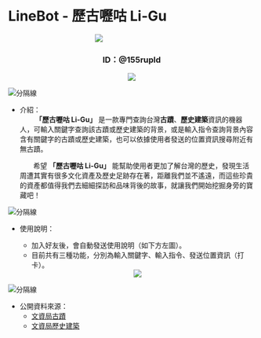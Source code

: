 # LineBot - 歷古嚦咕 Li-Gu

<div style="width:150px;margin:auto">
<img src="https://i.imgur.com/4bn3T9U.png">
</div>

<h3 align=center> ID：@155rupld </h3>

<div align=center>
<img src="https://i.imgur.com/ZXcBSH6.png">
</div>

![分隔線](https://i.imgur.com/tqmMwEG.png)

- 介紹：
  <br>
  &nbsp; &nbsp; &nbsp; &nbsp; **「歷古嚦咕 Li-Gu」** 是一款專門查詢台灣**古蹟**、**歷史建築**資訊的機器人，可輸入關鍵字查詢該古蹟或歷史建築的背景，或是輸入指令查詢背景內容含有關鍵字的古蹟或歷史建築，也可以依據使用者發送的位置資訊搜尋附近有無古蹟。

  &nbsp; &nbsp; &nbsp; &nbsp;希望 **「歷古嚦咕 Li-Gu」** 能幫助使用者更加了解台灣的歷史，發現生活周遭其實有很多文化資產及歷史足跡存在著，距離我們並不遙遠，而這些珍貴的資產都值得我們去細細探訪和品味背後的故事，就讓我們開始挖掘身旁的寶藏吧！

![分隔線](https://i.imgur.com/tqmMwEG.png)

- 使用說明：

  - 加入好友後，會自動發送使用說明（如下方左圖）。
  - 目前共有三種功能，分別為輸入關鍵字、輸入指令、發送位置資訊（打卡）。 
  　　
  　
  <div align=center>
  <img src="https://i.imgur.com/yggbUIC.png">
  </div>

![分隔線](https://i.imgur.com/tqmMwEG.png)

- 公開資料來源：
  - [文資局古蹟](https://data.gov.tw/dataset/6246)
  - [文資局歷史建築](https://data.gov.tw/dataset/6965)
